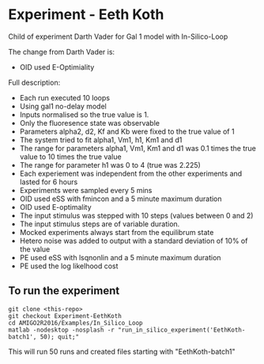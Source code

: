 # Experiment - Eeth Koth

Child of experiment Darth Vader for Gal 1 model with In-Silico-Loop

The change from Darth Vader is:
* OID used E-Optimiality

Full description:
* Each	run	executed	10	loops
* Using	gal1	no-delay	model
* Inputs normalised so the true value is 1.
* Only	the	fluoresence	state	was	observable
* Parameters	alpha2,	d2,	Kf	and	Kb	were	fixed	to	the	true	value	of	1
* The	system	tried	to	fit	alpha1,	Vm1,	h1,	Km1	and	d1
* The	range	for	parameters	alpha1,	Vm1,	Km1	and	d1	was	0.1	times	the	true	value	to	10	times	the	true	value
* The	range	for	parameter	h1	was	0	to	4	(true	was	2.225)
* Each	experiement	was	independent	from	the	other	experiments	and	lasted	for	6	hours
* Experiments	were	sampled	every	5	mins
* OID	used	eSS	with	fmincon	and	a	5	minute	maximum	duration
* OID	used	E-optimality
* The	input	stimulus was	stepped	with	10	steps	(values	between	0	and	2)
* The input stimulus steps are of variable duration.
* Mocked	experiments	always	start	from	the	equilibrum	state
* Hetero	noise	was	added	to	output	with	a	standard	deviation	of	10%	of	the	value
* PE	used	eSS	with	lsqnonlin	and	a	5	minute	maximum	duration
* PE	used	the	log	likelhood	cost

## To run the experiment

```
git clone <this-repo>
git checkout Experiment-EethKoth
cd AMIGO2R2016/Examples/In_Silico_Loop
matlab -nodesktop -nosplash -r "run_in_silico_experiment('EethKoth-batch1', 50); quit;"
```

This will run 50 runs and created files starting with "EethKoth-batch1"

